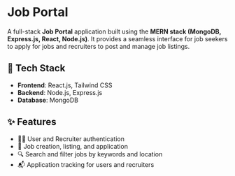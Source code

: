# Job Portal

A full-stack **Job Portal** application built using the **MERN stack (MongoDB, Express.js, React, Node.js)**. It provides a seamless interface for job seekers to apply for jobs and recruiters to post and manage job listings.

## 🔧 Tech Stack

- **Frontend**: React.js, Tailwind CSS
- **Backend**: Node.js, Express.js
- **Database**: MongoDB

## ✨ Features

- 🧑‍💼 User and Recruiter authentication
- 📄 Job creation, listing, and application
- 🔍 Search and filter jobs by keywords and location
- 📬 Application tracking for users and recruiters



